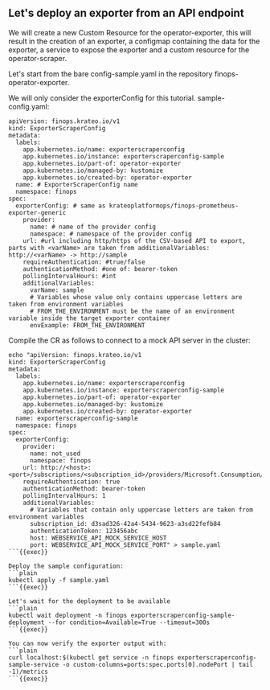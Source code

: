 ## Let's deploy an exporter from an API endpoint
We will create a new Custom Resource for the operator-exporter, this will result in the creation of an exporter, a configmap containing the data for the exporter, a service to expose the exporter and a custom resource for the operator-scraper.

Let's start from the bare config-sample.yaml in the repository finops-operator-exporter.

We will only consider the exporterConfig for this tutorial.
sample-config.yaml:
```plain
apiVersion: finops.krateo.io/v1
kind: ExporterScraperConfig
metadata:
  labels:
    app.kubernetes.io/name: exporterscraperconfig
    app.kubernetes.io/instance: exporterscraperconfig-sample
    app.kubernetes.io/part-of: operator-exporter
    app.kubernetes.io/managed-by: kustomize
    app.kubernetes.io/created-by: operator-exporter
  name: # ExporterScraperConfig name
  namespace: finops
spec:
  exporterConfig: # same as krateoplatformops/finops-prometheus-exporter-generic
    provider: 
      name: # name of the provider config
      namespace: # namespace of the provider config
    url: #url including http/https of the CSV-based API to export, parts with <varName> are taken from additionalVariables: http://<varName> -> http://sample 
    requireAuthentication: #true/false
    authenticationMethod: #one of: bearer-token
    pollingIntervalHours: #int
    additionalVariables:
      varName: sample
      # Variables whose value only contains uppercase letters are taken from environment variables
      # FROM_THE_ENVIRONMENT must be the name of an environment variable inside the target exporter container
      envExample: FROM_THE_ENVIRONMENT
```

Compile the CR as follows to connect to a mock API server in the cluster:
```plain
echo "apiVersion: finops.krateo.io/v1
kind: ExporterScraperConfig
metadata:
  labels:
    app.kubernetes.io/name: exporterscraperconfig
    app.kubernetes.io/instance: exporterscraperconfig-sample
    app.kubernetes.io/part-of: operator-exporter
    app.kubernetes.io/managed-by: kustomize
    app.kubernetes.io/created-by: operator-exporter
  name: exporterscraperconfig-sample
  namespace: finops
spec:
  exporterConfig:
    provider: 
      name: not_used
      namespace: finops
    url: http://<host>:<port>/subscriptions/<subscription_id>/providers/Microsoft.Consumption/usageDetails
    requireAuthentication: true
    authenticationMethod: bearer-token
    pollingIntervalHours: 1
    additionalVariables:
      # Variables that contain only uppercase letters are taken from environment variables
      subscription_id: d3sad326-42a4-5434-9623-a3sd22fefb84
      authenticationToken: 123456abc
      host: WEBSERVICE_API_MOCK_SERVICE_HOST
      port: WEBSERVICE_API_MOCK_SERVICE_PORT" > sample.yaml
```{{exec}}

Deploy the sample configuration:
```plain
kubectl apply -f sample.yaml
```{{exec}}

Let's wait for the deployment to be available
```plain
kubectl wait deployment -n finops exporterscraperconfig-sample-deployment --for condition=Available=True --timeout=300s
```{{exec}}

You can now verify the exporter output with:
```plain
curl localhost:$(kubectl get service -n finops exporterscraperconfig-sample-service -o custom-columns=ports:spec.ports[0].nodePort | tail -1)/metrics 
```{{exec}}
